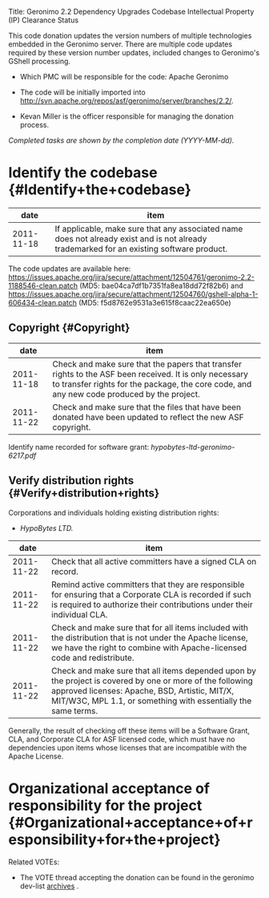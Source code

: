 Title: Geronimo 2.2 Dependency Upgrades Codebase Intellectual Property (IP) Clearance Status


This code donation updates the version numbers of multiple technologies embedded in the Geronimo server. There are multiple code updates required by these version number updates, included changes to Geronimo's GShell processing.



- Which PMC will be responsible for the code: Apache Geronimo


- The code will be initially imported into http://svn.apache.org/repos/asf/geronimo/server/branches/2.2/.


- Kevan Miller is the officer responsible for managing the donation process.

 _Completed tasks are shown by the completion date (YYYY-MM-dd)._ 


# Identify the codebase {#Identify+the+codebase}

| date | item |
|------|------|
| 2011-11-18 | If applicable, make sure that any associated name does not already exist and is not already trademarked for an existing software product. |

The code updates are available here: https://issues.apache.org/jira/secure/attachment/12504761/geronimo-2.2-1188546-clean.patch (MD5: bae04ca7df1b7351fa8ea18dd72f82b6) and https://issues.apache.org/jira/secure/attachment/12504760/gshell-alpha-1-606434-clean.patch (MD5: f5d8762e9531a3e615f8caac22ea650e)


## Copyright {#Copyright}

| date | item |
|------|------|
| 2011-11-18 | Check and make sure that the papers that transfer rights to the ASF been received. It is only necessary to transfer rights for the package, the core code, and any new code produced by the project. |
| 2011-11-22 | Check and make sure that the files that have been donated have been updated to reflect the new ASF copyright. |

Identify name recorded for software grant: _hypobytes-ltd-geronimo-6217.pdf_ 


## Verify distribution rights {#Verify+distribution+rights}

Corporations and individuals holding existing distribution rights:



-  _HypoBytes LTD._ 

| date | item |
|------|------|
| 2011-11-22 | Check that all active committers have a signed CLA on record. |
| 2011-11-22 | Remind active committers that they are responsible for ensuring that a Corporate CLA is recorded if such is required to authorize their contributions under their individual CLA. |
| 2011-11-22 | Check and make sure that for all items included with the distribution that is not under the Apache license, we have the right to combine with Apache-licensed code and redistribute. |
| 2011-11-22 | Check and make sure that all items depended upon by the project is covered by one or more of the following approved licenses: Apache, BSD, Artistic, MIT/X, MIT/W3C, MPL 1.1, or something with essentially the same terms. |

Generally, the result of checking off these items will be a Software Grant, CLA, and Corporate CLA for ASF licensed code, which must have no dependencies upon items whose licenses that are incompatible with the Apache License.


# Organizational acceptance of responsibility for the project {#Organizational+acceptance+of+responsibility+for+the+project}

Related VOTEs:



- The VOTE thread accepting the donation can be found in the geronimo dev-list [archives](http://mail-archives.apache.org/mod_mbox/geronimo-dev/201111.mbox/%3c1BC3AB3F-2B25-4CE4-BA7B-5C8B4764E69B@gmail.com%3e) .
